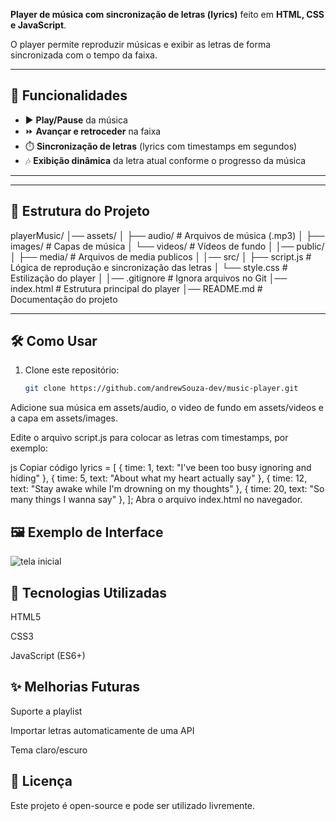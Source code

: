 **Player de música com sincronização de letras (lyrics)** feito em **HTML, CSS e JavaScript**.  

O player permite reproduzir músicas e exibir as letras de forma sincronizada com o tempo da faixa.  

---

## 🚀 Funcionalidades

- ▶️ **Play/Pause** da música  
- ⏩ **Avançar e retroceder** na faixa  
- ⏱️ **Sincronização de letras** (lyrics com timestamps em segundos)  
- 🎶 **Exibição dinâmica** da letra atual conforme o progresso da música   

---

---

## 📂 Estrutura do Projeto

playerMusic/
│── assets/
│ ├── audio/ # Arquivos de música (.mp3)
│ ├── images/ # Capas de música
│ └── videos/ # Vídeos de fundo
│
│── public/
│ ├── media/ # Arquivos de media publicos
│
│── src/
│ ├── script.js # Lógica de reprodução e sincronização das letras
│ └── style.css # Estilização do player
│
│── .gitignore # Ignora arquivos no Git
│── index.html # Estrutura principal do player
│── README.md # Documentação do projeto

---

## 🛠️ Como Usar

1. Clone este repositório:
   ```bash
   git clone https://github.com/andrewSouza-dev/music-player.git
Adicione sua música em assets/audio, o video de fundo em assets/videos e a capa em assets/images.

Edite o arquivo script.js para colocar as letras com timestamps, por exemplo:

js
Copiar código
  lyrics = [
  { time: 1, text: "I've been too busy ignoring and hiding" },
  { time: 5, text: "About what my heart actually say" },
  { time: 12, text: "Stay awake while I'm drowning on my thoughts" },
  { time: 20, text: "So many things I wanna say" },
];
Abra o arquivo index.html no navegador.

## 🖼️ Exemplo de Interface
![tela inicial](public/media/menu.png)

## 📌 Tecnologias Utilizadas
HTML5

CSS3

JavaScript (ES6+)

## ✨ Melhorias Futuras

 Suporte a playlist

 Importar letras automaticamente de uma API

 Tema claro/escuro

## 📄 Licença
Este projeto é open-source e pode ser utilizado livremente.
